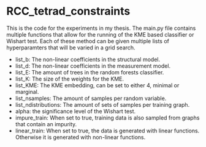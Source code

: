 # RCC_tetrad_constraints

This is the code for the experiments in my thesis. The main.py file contains multiple functions that allow for the running of the KME based classifier or Wishart test. Each of these method can be given multiple lists of hyperparamters that will be varied in a grid search. 

- list_b: The non-linear coefficients in the structural model.
- list_d: The non-linear coefficients in the measurement model.
- list_E: The amount of trees in the random forests classifier.
- list_K: The size of the weights for the KME.
- list_KME: The KME embedding, can be set to either 4, minimal or marginal.
- list_nsamples: The amount of samples per random variable.
- list_ndistributions: The amount of sets of samples per training graph.
- alpha: the significance level of the Wishart test.
- impure_train: When set to true, training data is also sampled from graphs that contain an impurity.
- linear_train: When set to true, the data is generated with linear functions. Otherwise it is generated with non-linear functions.
